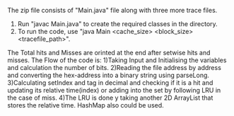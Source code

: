 The zip file consists of "Main.java" file along with three more trace files.

1) Run "javac Main.java" to create the required classes in the directory.
2) To run the code, use "java Main <cache_size> <associativity> <block_size> <tracefile_path>".

The Total hits and Misses are orinted at the end after setwise hits and misses.
The Flow of the code is:
1)Taking Input and Initialising the variables and calculation the number of bits.
2)Reading the file address by address and converting the hex-address into a binary string using parseLong.
3)Calculating setIndex and tag in decimal and checking if it is a hit and updating its relative time(index) or adding into the set by following LRU in the case of miss.
4)The LRU  is done y taking another 2D ArrayList that stores the relative time. HashMap also could be used.
 
